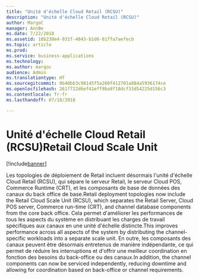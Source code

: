 ```yaml
---
title: "Unité d'échelle Cloud Retail (RCSU)"
description: "Unité d'échelle Cloud Retail (RCSU)"
author: MargoC
manager: AnnBe
ms.date: 7/22/2018
ms.assetid: 18b230e4-931f-4843-b1d6-81ffa7aefecb
ms.topic: article
ms.prod: 
ms.service: business-applications
ms.technology: 
ms.author: margoc
audience: Admin
ms.translationtype: HT
ms.sourcegitcommit: 0b40bb3c98145f5a260f412701a884a5936174ce
ms.openlocfilehash: 261f722d6ef41eff9ba8f18dcf33d54225d156c3
ms.contentlocale: fr-fr
ms.lasthandoff: 07/18/2018

---
```

#  <a name="retail-cloud-scale-unit"></a><span data-ttu-id="e847b-103">Unité d'échelle Cloud Retail (RCSU)</span><span class="sxs-lookup"><span data-stu-id="e847b-103">Retail Cloud Scale Unit</span></span>


[!include[banner](../../includes/banner.md)]

<span data-ttu-id="e847b-104">Les topologies de déploiement de Retail incluent désormais l'unité d'échelle Cloud Retail (RCSU), qui sépare le serveur Retail, le serveur Cloud POS, Commerce Runtime (CRT), et les composants de base de données des canaux du back office de base.</span><span class="sxs-lookup"><span data-stu-id="e847b-104">Retail deployment topologies now include the Retail Cloud Scale Unit (RCSU), which separates the Retail Server, Cloud POS server, Commerce run-time (CRT), and channel database components from the core back office.</span></span> <span data-ttu-id="e847b-105">Cela permet d'améliorer les performances de tous les aspects du système en distribuant les charges de travail spécifiques aux canaux en une unité d'échelle distincte.</span><span class="sxs-lookup"><span data-stu-id="e847b-105">This improves performance across all aspects of the system by distributing the channel-specific workloads into a separate scale unit.</span></span> <span data-ttu-id="e847b-106">En outre, les composants des canaux peuvent être désormais entretenus de manière indépendante, ce qui permet de réduire les interruptions et d'offrir une meilleur coordination en fonction des besoins du back-office ou des canaux.</span><span class="sxs-lookup"><span data-stu-id="e847b-106">In addition, the channel components can now be serviced independently, reducing downtime and allowing for coordination based on back-office or channel requirements.</span></span>

